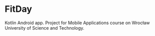 # FitDay
Kotlin Android app. Project for Mobile Applications course on Wrocław University of Science and Technology.
